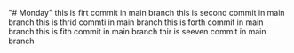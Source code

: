 "# Monday" 
this is firt commit in main branch
this is second commit in main branch
this is thrid commti in main branch
this is forth commit in main branch
this is fith commit in main branch
thir is seeven commit in main branch